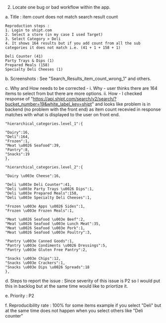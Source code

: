 2. Locate one bug or bad workflow within the app.

a. Title : item count does not match search result count

	Reproduction steps : 
	1. Login to shipt.com
	2. Select a store (in my case I used Target)
	3. Select Category > Deli
	4. It shows 164 results but if you add count from all the sub categories it does not match i.e. (41 + 1 + 158 + 1)

	Deli Counter (41)
	Party Trays & Dips (1)
	Prepared Meals (158)
	Specialty Deli Cheeses (1)

b. Screenshots : See "Search_Results_item_count_wrong_1" and others.

c. Why and How needs to be corrected - 
	i. Why - user thinks there are 164 items to select from but there are more options.
	ii. How - I checked response of "https://api.shipt.com/search/v2/search/?bucket_number=19&white_label_key=shipt" and looks like problem is in backend (no problem with the front end) as item count recevied in response matches with what is displayed to the user on front end.

	"hierarchical_categories.level_1":{

	"Dairy":16,
	"Deli":164,
	"Frozen":1,
	"Meat \u0026 Seafood":39,
	"Pantry":8,
	"Snacks":19
	},

	"hierarchical_categories.level_2":{

	"Dairy \u003e Cheese":16,

	"Deli \u003e Deli Counter":41,
	"Deli \u003e Party Trays \u0026 Dips":1,
	"Deli \u003e Prepared Meals":158,
	"Deli \u003e Specialty Deli Cheeses":1,

	"Frozen \u003e Apps \u0026 Sides":1,
	"Frozen \u003e Frozen Meals":1,

	"Meat \u0026 Seafood \u003e Beef":2,
	"Meat \u0026 Seafood \u003e Lunch Meat":35,
	"Meat \u0026 Seafood \u003e Pork":1,
	"Meat \u0026 Seafood \u003e Poultry":3,

	"Pantry \u003e Canned Goods":1,
	"Pantry \u003e Condiments \u0026 Dressings":5,
	"Pantry \u003e Gluten Free Pantry":2,

	"Snacks \u003e Chips":12,
	"Snacks \u003e Crackers":1,
	"Snacks \u003e Dips \u0026 Spreads":18
	},

d. Steps to report the issue : Since severity of this issue is P2 so I would put this in backlog but at the same time would like to priortize it.

e. Priority : P2

f. Reproducibility rate : 100% for some items example if you select "Deli" but at the same time does not happen when you select others like "Deli counter"
